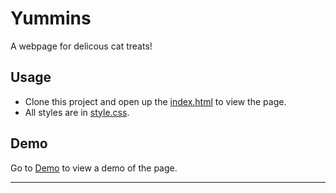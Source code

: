 # Yummins

A webpage for delicous cat treats!

## Usage

+ Clone this project and open up the [index.html](index.html) to view the page. 
+ All styles are in [style.css](styles.css).  

## Demo

Go to [Demo](www.surgelink.com) to view a demo of the page\.  

---
